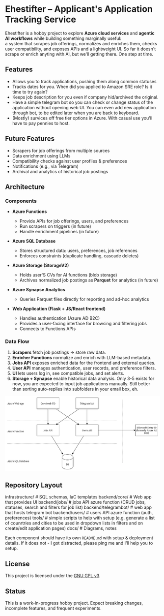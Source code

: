# Ehestifter – Applicant's Application Tracking Service

Ehestifter is a hobby project to explore **Azure cloud services** and **agentic AI workflows** while building something marginally useful:  
a system that scrapes job offerings, normalizes and enriches them, checks user compatibility, and exposes APIs and a lightweight UI.
So far it doesn't scrape or enrich anyting with AI, but we'll getting there. One step at time.

## Features
- Allows you to track applications, pushing them along common statuses
- Tracks dates for you. When did you applied to Amazon SRE role? Is it time to try again?
- Keeps job description for you even if company hid/archived the original.
- Have a simple telegram bot so you can check or change status of the application without opening web UI. You can even add new application through bot, to be edited later when you are back to keyboard.
- (Mostly) survices off free tier options in Azure. With casual use you'll have to pay pennies to host. 

## Future Features
- Scrapers for job offerings from multiple sources
- Data enrichment using LLMs
- Compatibility checks against user profiles & preferences
- Notifications (e.g., via Telegram)
- Archival and analytics of historical job postings

##  Architecture

### Components
- **Azure Functions**  
  - Provide APIs for job offerings, users, and preferences  
  - Run scrapers on triggers (in future)
  - Handle enrichment pipelines  (in future)

- **Azure SQL Database**  
  - Stores structured data: users, preferences, job references  
  - Enforces constraints (duplicate handling, cascade deletes)  

- **Azure Storage (StorageV2)**  
  - Holds user'S CVs for AI functions (blob storage)
  - Archives normalized job postings as **Parquet** for analytics  (in future)

- **Azure Synapse Analytics**  
  - Queries Parquet files directly for reporting and ad-hoc analytics  

- **Web Application (Flask + JS/React frontend)**  
  - Handles authentication (Azure AD B2C)  
  - Provides a user-facing interface for browsing and filtering jobs  
  - Connects to Functions APIs  

### Data Flow
1. **Scrapers** fetch job postings → store raw data.  
2. **Enricher Functions** normalize and enrich with LLM-based metadata.  
3. **Jobs API** exposes enriched data for the frontend and external queries.  
4. **User API** manages authentication, user records, and preference filters.  
5. **UI** lets users log in, see compatible jobs, and set alerts.  
6. **Storage + Synapse** enable historical data analysis.
Only 3-5 exists for now, you are expected to input job applications manually. Still better than sorting auto-replies into subfolders in your email box, eh.

![Architecture Diagram](docs/architecture.png)  

## Repository Layout
infrastructure/ # SQL schemas, IaC templates
backend/core/ # Web app that provides UI
backend/jobs/ # jobs API azure function (CRUD jobs, statuses, search and filters for job list)
backend/telegrambot/ # web app that hosts telegram bot
backend/users/ # users API azure function (auth, preferences)
tools/ # simple scripts to help with setup (e.g. generate a list of counrtries and cities to be used in dropdown lists in filters and on create/edit application pages)
docs/ # Diagrams, notes

Each component should have its own `README.md` with setup & deployment details. If it does not - I got distracted, please ping me and I'll help you to setup.

## License
This project is licensed under the [GNU GPL v3](LICENSE).

## Status
This is a work-in-progress hobby project. Expect breaking changes, incomplete features, and frequent experiments.

